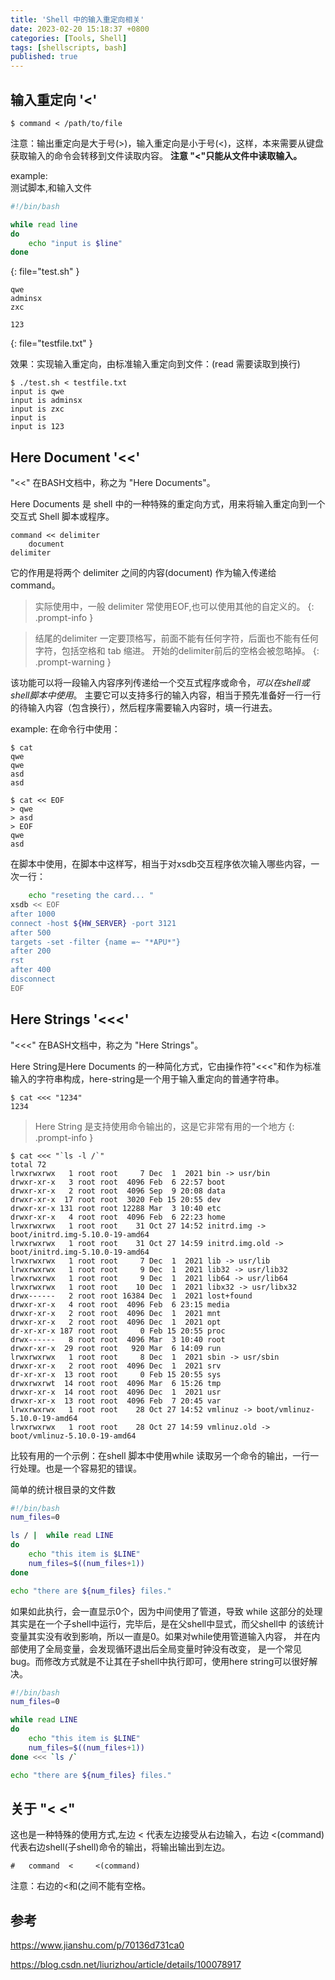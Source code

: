 ```yaml
---
title: 'Shell 中的输入重定向相关'
date: 2023-02-20 ‏‎15:18:37 +0800
categories: [Tools, Shell]
tags: [shellscripts, bash]
published: true
---
```



## 输入重定向 '&lt;'

```console
$ command < /path/to/file
```

注意：输出重定向是大于号(>)，输入重定向是小于号(<)，这样，本来需要从键盘获取输入的命令会转移到文件读取内容。
**注意 "<"只能从文件中读取输入。**

example:  
测试脚本,和输入文件
```bash
#!/bin/bash

while read line
do
    echo "input is $line"
done
```
{: file="test.sh" }


```
qwe
adminsx
zxc

123

```
{: file="testfile.txt" }


效果：实现输入重定向，由标准输入重定向到文件：(read 需要读取到换行)

```console
$ ./test.sh < testfile.txt 
input is qwe
input is adminsx
input is zxc
input is 
input is 123
```


## Here Document '&lt;&lt;'

"<<" 在BASH文档中，称之为 "Here Documents"。

Here Documents 是 shell 中的一种特殊的重定向方式，用来将输入重定向到一个交互式 Shell 脚本或程序。

```
command << delimiter
    document
delimiter
```

它的作用是将两个 delimiter 之间的内容(document) 作为输入传递给 command。

>实际使用中，一般 delimiter 常使用EOF,也可以使用其他的自定义的。
{: .prompt-info }

>结尾的delimiter 一定要顶格写，前面不能有任何字符，后面也不能有任何字符，包括空格和 tab 缩进。
开始的delimiter前后的空格会被忽略掉。
{: .prompt-warning }

该功能可以将一段输入内容序列传递给一个交互式程序或命令，*可以在shell或shell脚本中使用*。
主要它可以支持多行的输入内容，相当于预先准备好一行一行的待输入内容（包含换行），然后程序需要输入内容时，填一行进去。

example:
在命令行中使用：
```console
$ cat
qwe
qwe
asd
asd

$ cat << EOF
> qwe
> asd
> EOF
qwe
asd
```

在脚本中使用，在脚本中这样写，相当于对xsdb交互程序依次输入哪些内容，一次一行：
```bash
    echo "reseting the card... "
xsdb << EOF
after 1000
connect -host ${HW_SERVER} -port 3121
after 500
targets -set -filter {name =~ "*APU*"}
after 200
rst
after 400
disconnect
EOF
```


## Here Strings '&lt;&lt;&lt;' 

"<<<" 在BASH文档中，称之为 "Here Strings"。

Here String是Here Documents 的一种简化方式，它由操作符"<<<"和作为标准输入的字符串构成，here-string是一个用于输入重定向的普通字符串。

```console
$ cat <<< "1234"
1234
```

>Here String 是支持使用命令输出的，这是它非常有用的一个地方
{: .prompt-info }

```console
$ cat <<< "`ls -l /`"
total 72
lrwxrwxrwx   1 root root     7 Dec  1  2021 bin -> usr/bin
drwxr-xr-x   3 root root  4096 Feb  6 22:57 boot
drwxr-xr-x   2 root root  4096 Sep  9 20:08 data
drwxr-xr-x  17 root root  3020 Feb 15 20:55 dev
drwxr-xr-x 131 root root 12288 Mar  3 10:40 etc
drwxr-xr-x   4 root root  4096 Feb  6 22:23 home
lrwxrwxrwx   1 root root    31 Oct 27 14:52 initrd.img -> boot/initrd.img-5.10.0-19-amd64
lrwxrwxrwx   1 root root    31 Oct 27 14:59 initrd.img.old -> boot/initrd.img-5.10.0-19-amd64
lrwxrwxrwx   1 root root     7 Dec  1  2021 lib -> usr/lib
lrwxrwxrwx   1 root root     9 Dec  1  2021 lib32 -> usr/lib32
lrwxrwxrwx   1 root root     9 Dec  1  2021 lib64 -> usr/lib64
lrwxrwxrwx   1 root root    10 Dec  1  2021 libx32 -> usr/libx32
drwx------   2 root root 16384 Dec  1  2021 lost+found
drwxr-xr-x   4 root root  4096 Feb  6 23:15 media
drwxr-xr-x   2 root root  4096 Dec  1  2021 mnt
drwxr-xr-x   2 root root  4096 Dec  1  2021 opt
dr-xr-xr-x 187 root root     0 Feb 15 20:55 proc
drwx------   8 root root  4096 Mar  3 10:40 root
drwxr-xr-x  29 root root   920 Mar  6 14:09 run
lrwxrwxrwx   1 root root     8 Dec  1  2021 sbin -> usr/sbin
drwxr-xr-x   2 root root  4096 Dec  1  2021 srv
dr-xr-xr-x  13 root root     0 Feb 15 20:55 sys
drwxrwxrwt  14 root root  4096 Mar  6 15:26 tmp
drwxr-xr-x  14 root root  4096 Dec  1  2021 usr
drwxr-xr-x  13 root root  4096 Feb  7 20:45 var
lrwxrwxrwx   1 root root    28 Oct 27 14:52 vmlinuz -> boot/vmlinuz-5.10.0-19-amd64
lrwxrwxrwx   1 root root    28 Oct 27 14:59 vmlinuz.old -> boot/vmlinuz-5.10.0-19-amd64
```


比较有用的一个示例：在shell 脚本中使用while 读取另一个命令的输出，一行一行处理。也是一个容易犯的错误。

简单的统计根目录的文件数
```bash
#!/bin/bash
num_files=0

ls / |  while read LINE
do
    echo "this item is $LINE"
    num_files=$((num_files+1))
done

echo "there are ${num_files} files."
```

如果如此执行，会一直显示0个，因为中间使用了管道，导致 while 这部分的处理其实是在一个子shell中运行，完毕后，是在父shell中显式，而父shell中
的该统计变量其实没有收到影响，所以一直是0。如果对while使用管道输入内容， 并在内部使用了全局变量，会发现循环退出后全局变量时钟没有改变，
是一个常见bug。而修改方式就是不让其在子shell中执行即可，使用here string可以很好解决。

```bash
#!/bin/bash
num_files=0

while read LINE
do
    echo "this item is $LINE"
    num_files=$((num_files+1))
done <<< `ls /`

echo "there are ${num_files} files."
```


## 关于 "&lt;   &lt;"

这也是一种特殊的使用方式,左边 < 代表左边接受从右边输入，右边 <(command) 代表右边shell(子shell)命令的输出，将输出输出到左边。

```
#   command  <     <(command)
```

注意：右边的<和(之间不能有空格。


## 参考

<https://www.jianshu.com/p/70136d731ca0>

<https://blog.csdn.net/liurizhou/article/details/100078917>